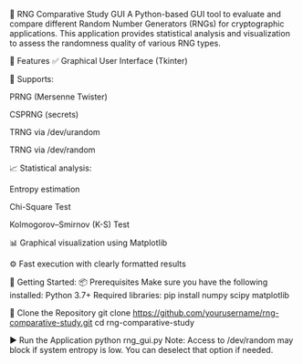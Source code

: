 🧪 RNG Comparative Study GUI
A Python-based GUI tool to evaluate and compare different Random Number Generators (RNGs) for cryptographic applications. This application provides statistical analysis and visualization to assess the randomness quality of various RNG types.

📌 Features
✅ Graphical User Interface (Tkinter)

🔢 Supports:

PRNG (Mersenne Twister)

CSPRNG (secrets)

TRNG via /dev/urandom

TRNG via /dev/random

📈 Statistical analysis:

Entropy estimation

Chi-Square Test

Kolmogorov–Smirnov (K-S) Test

📊 Graphical visualization using Matplotlib

⚙️ Fast execution with clearly formatted results

🚀 Getting Started:
📦 Prerequisites
Make sure you have the following installed:
Python 3.7+
Required libraries:
pip install numpy scipy matplotlib

📁 Clone the Repository
git clone https://github.com/yourusername/rng-comparative-study.git
cd rng-comparative-study

▶️ Run the Application
python rng_gui.py
Note: Access to /dev/random may block if system entropy is low. You can deselect that option if needed.

